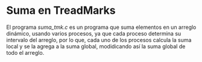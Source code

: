 # Suma en TreadMarks

El programa *suma_tmk.c* es un programa que suma elementos
en un arreglo dinámico, usando varios procesos, ya que cada proceso determina
su intervalo del arreglo, por lo que, cada uno de los procesos calcula la suma
local y se la agrega a la suma global, modidicando así la suma global de todo el
arreglo.

